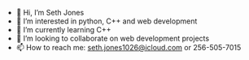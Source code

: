 - 👋 Hi, I’m Seth Jones
- 👀 I’m interested in python, C++ and web development
- 🌱 I’m currently learning C++
- 💞️ I’m looking to collaborate on web development projects
- 📫 How to reach me: seth.jones1026@icloud.com or 256-505-7015

<!---
SethJ152/SethJ152 is a ✨ special ✨ repository because its `README.md` (this file) appears on your GitHub profile.
You can click the Preview link to take a look at your changes.
--->
